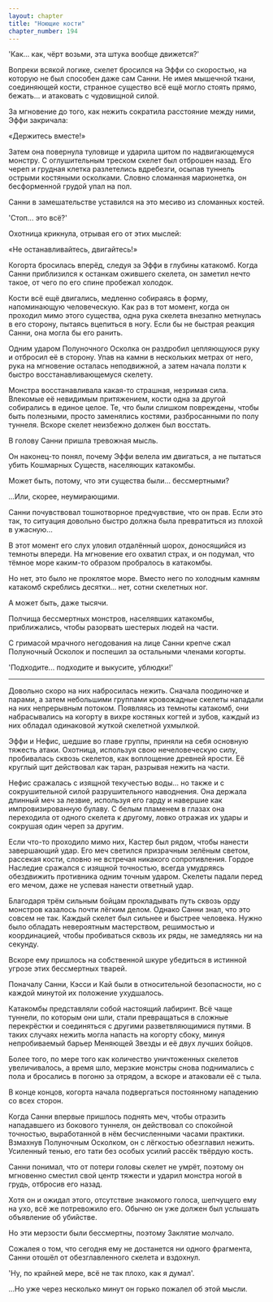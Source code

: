 ```yaml
---
layout: chapter
title: "Ноющие кости"
chapter_number: 194
---
```


'Как... как, чёрт возьми, эта штука вообще движется?'

Вопреки всякой логике, скелет бросился на Эффи со скоростью, на которую не был способен даже сам Санни. Не имея мышечной ткани, соединяющей кости, странное существо всё ещё могло стоять прямо, бежать... и атаковать с чудовищной силой.

За мгновение до того, как нежить сократила расстояние между ними, Эффи закричала:

«Держитесь вместе!»

Затем она повернула туловище и ударила щитом по надвигающемуся монстру. С оглушительным треском скелет был отброшен назад. Его череп и грудная клетка разлетелись вдребезги, осыпав туннель острыми костяными осколками. Словно сломанная марионетка, он бесформенной грудой упал на пол.

Санни в замешательстве уставился на это месиво из сломанных костей.

'Стоп... это всё?'

Охотница крикнула, отрывая его от этих мыслей:

«Не останавливайтесь, двигайтесь!»

Когорта бросилась вперёд, следуя за Эффи в глубины катакомб. Когда Санни приблизился к останкам ожившего скелета, он заметил нечто такое, от чего по его спине пробежал холодок.

Кости всё ещё двигались, медленно собираясь в форму, напоминающую человеческую. Как раз в тот момент, когда он проходил мимо этого существа, одна рука скелета внезапно метнулась в его сторону, пытаясь вцепиться в ногу. Если бы не быстрая реакция Санни, она могла бы его ранить.

Одним ударом Полуночного Осколка он раздробил цепляющуюся руку и отбросил её в сторону. Упав на камни в нескольких метрах от него, рука на мгновение осталась неподвижной, а затем начала ползти к быстро восстанавливающемуся скелету.

Монстра восстанавливала какая-то страшная, незримая сила. Влекомые её невидимым притяжением, кости одна за другой собирались в единое целое. Те, что были слишком повреждены, чтобы быть полезными, просто заменялись костями, разбросанными по полу туннеля. Вскоре скелет неизбежно должен был восстать.

В голову Санни пришла тревожная мысль.

Он наконец-то понял, почему Эффи велела им двигаться, а не пытаться убить Кошмарных Существ, населяющих катакомбы.

Может быть, потому, что эти существа были... бессмертными?

...Или, скорее, неумирающими.

Санни почувствовал тошнотворное предчувствие, что он прав. Если это так, то ситуация довольно быстро должна была превратиться из плохой в ужасную...

В этот момент его слух уловил отдалённый шорох, доносящийся из темноты впереди. На мгновение его охватил страх, и он подумал, что тёмное море каким-то образом пробралось в катакомбы.

Но нет, это было не проклятое море. Вместо него по холодным камням катакомб скреблись десятки... нет, сотни скелетных ног.

А может быть, даже тысячи.

Полчища бессмертных монстров, населявших катакомбы, приближались, чтобы разорвать шестерых людей на части.

С гримасой мрачного негодования на лице Санни крепче сжал Полуночный Осколок и поспешил за остальными членами когорты.

'Подходите... подходите и выкусите, ублюдки!'

***

Довольно скоро на них набросилась нежить. Сначала поодиночке и парами, а затем небольшими группами кровожадные скелеты нападали на них непрерывным потоком. Появляясь из темноты катакомб, они набрасывались на когорту в вихре костяных когтей и зубов, каждый из них обладал одинаковой жуткой скелетной ухмылкой.

Эффи и Нефис, шедшие во главе группы, приняли на себя основную тяжесть атаки. Охотница, используя свою нечеловеческую силу, пробивалась сквозь скелетов, как воплощение древней ярости. Её круглый щит действовал как таран, разрывая нежить на части.

Нефис сражалась с изящной текучестью воды... но также и с сокрушительной силой разрушительного наводнения. Она держала длинный меч за лезвие, используя его гарду и навершие как импровизированную булаву. С белым пламенем в глазах она переходила от одного скелета к другому, ловко отражая их удары и сокрушая один череп за другим.

Если что-то проходило мимо них, Кастер был рядом, чтобы нанести завершающий удар. Его меч светился призрачным зелёным светом, рассекая кости, словно не встречая никакого сопротивления. Гордое Наследие сражался с изящной точностью, всегда умудряясь обездвижить противника одним точным ударом. Скелеты падали перед его мечом, даже не успевая нанести ответный удар.

Благодаря трём сильным бойцам прокладывать путь сквозь орду монстров казалось почти лёгким делом. Однако Санни знал, что это совсем не так. Каждый скелет был сильнее и быстрее человека. Нужно было обладать невероятным мастерством, решимостью и координацией, чтобы пробиваться сквозь их ряды, не замедляясь ни на секунду.

Вскоре ему пришлось на собственной шкуре убедиться в истинной угрозе этих бессмертных тварей.

Поначалу Санни, Кэсси и Кай были в относительной безопасности, но с каждой минутой их положение ухудшалось.

Катакомбы представляли собой настоящий лабиринт. Всё чаще туннели, по которым они шли, стали превращаться в сложные перекрёстки и соединяться с другими разветвляющимися путями. В таких случаях нежить могла напасть на когорту сбоку, минуя непробиваемый барьер Меняющей Звезды и её двух лучших бойцов.

Более того, по мере того как количество уничтоженных скелетов увеличивалось, а время шло, мерзкие монстры снова поднимались с пола и бросались в погоню за отрядом, а вскоре и атаковали её с тыла.

В конце концов, когорта начала подвергаться постоянному нападению со всех сторон.

Когда Санни впервые пришлось поднять меч, чтобы отразить нападавшего из бокового туннеля, он действовал со спокойной точностью, выработанной в нём бесчисленными часами практики. Взмахнув Полуночным Осколком, он с лёгкостью обезглавил нежить. Усиленный тенью, его тати без особых усилий рассёк твёрдую кость.

Санни понимал, что от потери головы скелет не умрёт, поэтому он мгновенно сместил свой центр тяжести и ударил монстра ногой в грудь, отбросив его назад.

Хотя он и ожидал этого, отсутствие знакомого голоса, шепчущего ему на ухо, всё же потревожило его. Обычно он уже должен был услышать объявление об убийстве.

Но эти мерзости были бессмертны, поэтому Заклятие молчало.

Сожалея о том, что сегодня ему не достанется ни одного фрагмента, Санни отошёл от обезглавленного скелета и вздохнул.

'Ну, по крайней мере, всё не так плохо, как я думал'.

...Но уже через несколько минут он горько пожалел об этой мысли.